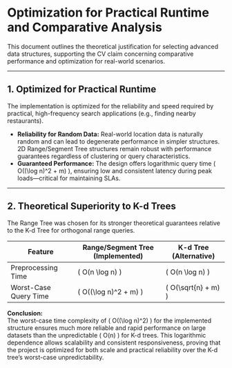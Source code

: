 # Optimization for Practical Runtime and Comparative Analysis

This document outlines the theoretical justification for selecting advanced data structures, supporting the CV claim concerning comparative performance and optimization for real-world scenarios.

---

## 1. Optimized for Practical Runtime

The implementation is optimized for the reliability and speed required by practical, high-frequency search applications (e.g., finding nearby restaurants).

- **Reliability for Random Data:** Real-world location data is naturally random and can lead to degenerate performance in simpler structures. 2D Range/Segment Tree structures remain robust with performance guarantees regardless of clustering or query characteristics.
- **Guaranteed Performance:** The design offers logarithmic query time \( O((\log n)^2 + m) \), ensuring low and consistent latency during peak loads—critical for maintaining SLAs.

---

## 2. Theoretical Superiority to K-d Trees

The Range Tree was chosen for its stronger theoretical guarantees relative to the K-d Tree for orthogonal range queries.

| Feature              | Range/Segment Tree (Implemented)        | K-d Tree (Alternative)        |
|----------------------|-----------------------------------------|-------------------------------|
| Preprocessing Time   | \( O(n \log n) \)                      | \( O(n \log n) \)             |
| Worst-Case Query Time| \( O((\log n)^2 + m) \)                | \( O(\sqrt{n} + m) \)         |

**Conclusion:**  
The worst-case time complexity of \( O((\log n)^2) \) for the implemented structure ensures much more reliable and rapid performance on large datasets than the unpredictable \( O(n) \) for K-d trees. This logarithmic dependence allows scalability and consistent responsiveness, proving that the project is optimized for both scale and practical reliability over the K-d tree’s worst-case unpredictability.
